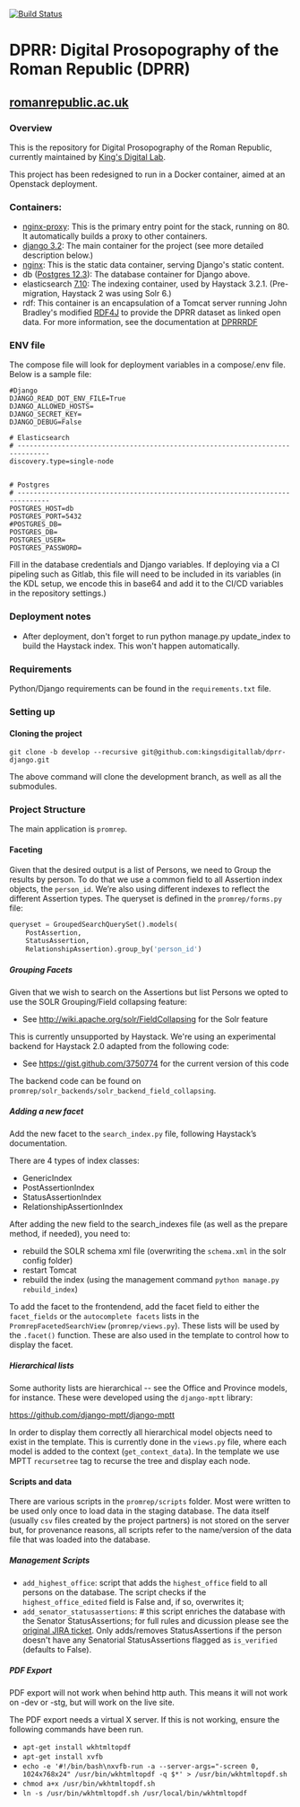 [![Build Status](https://travis-ci.org/kingsdigitallab/dprr-django.svg?branch=develop)](https://travis-ci.org/kingsdigitallab/dprr-django)

# DPRR:  Digital Prosopography of the Roman Republic (DPRR)
## [romanrepublic.ac.uk](romanrepublic.ac.uk)

### Overview

This is the repository for Digital Prosopography of the Roman Republic, currently maintained by [King's Digital Lab](https://github.com/kingsdigitallab/).

This project has been redesigned to run in a Docker container, aimed at an Openstack deployment. 

### Containers:

- [nginx-proxy](https://hub.docker.com/r/nginxproxy/nginx-proxy): This is the primary entry point for the stack, running on 80.  It automatically builds a proxy to other containers.
- [django 3.2](https://hub.docker.com/layers/library/python/3.6-slim-buster/images/sha256-5dd134d6d97c67dd02e4642ab24ecbb9d23059ea018a8b5185784d29dce2f37a?context=explore): The main container for the project (see more detailed description below.) 
- [nginx](https://hub.docker.com/_/nginx): This is the static data container, serving Django's static content.
- db ([Postgres 12.3](https://www.postgresql.org/docs/12/index.html)): The database container for Django above.
- elasticsearch [7.10](https://hub.docker.com/_/elasticsearch): The indexing container, used by Haystack 3.2.1. (Pre-migration, Haystack 2 was using Solr 6.)
- rdf: This container is an encapsulation of a Tomcat server running John Bradley's modified [RDF4J](https://rdf4j.org/) to provide the DPRR dataset as linked open data.  For more information, see the documentation at [DPRRRDF](https://romanrepublic.ac.uk/rdf/doc/index.html)

### ENV file

The compose file will look for deployment variables in a compose/.env file.  Below is a sample file:

```
#Django
DJANGO_READ_DOT_ENV_FILE=True
DJANGO_ALLOWED_HOSTS=
DJANGO_SECRET_KEY=
DJANGO_DEBUG=False

# Elasticsearch
# ------------------------------------------------------------------------------
discovery.type=single-node


# Postgres
# ------------------------------------------------------------------------------
POSTGRES_HOST=db
POSTGRES_PORT=5432
#POSTGRES_DB=
POSTGRES_DB=
POSTGRES_USER=
POSTGRES_PASSWORD=
```

Fill in the database credentials and Django variables.  If deploying via a CI pipeling such as Gitlab, this file will need to be included in its variables (in the KDL setup, we encode this in base64 and add it to the CI/CD variables in the repository settings.)

### Deployment notes

- After deployment, don't forget to run python manage.py update_index to build the Haystack index.  This won't happen automatically.



   

### Requirements

Python/Django requirements can be found in the `requirements.txt` file.

### Setting up

#### Cloning the project

 `git clone -b develop --recursive git@github.com:kingsdigitallab/dprr-django.git`

The above command will clone the development branch, as well as all the submodules.  

### Project Structure

The main application is `promrep`.

#### Faceting

Given that the desired output is a list of Persons, we need to Group the results by person. To do that we use a common field to all Assertion index objects, the `person_id`. We’re also using different indexes to reflect the different Assertion types. The queryset is defined in the `promrep/forms.py` file:

```python
queryset = GroupedSearchQuerySet().models(
    PostAssertion,
    StatusAssertion,
    RelationshipAssertion).group_by('person_id')
```

##### Grouping Facets

Given that we wish to search on the Assertions but list Persons we opted to use the SOLR Grouping/Field collapsing feature:
* See http://wiki.apache.org/solr/FieldCollapsing for the Solr feature

This is currently unsupported by Haystack. We're using an experimental backend for Haystack 2.0 adapted from the following code:
* See https://gist.github.com/3750774 for the current version of this code

The backend code can be found on `promrep/solr_backends/solr_backend_field_collapsing`.

##### Adding a new facet

Add the new facet to the `search_index.py` file, following Haystack’s documentation.

There are 4 types of index classes:
* GenericIndex
* PostAssertionIndex
* StatusAssertionIndex
* RelationshipAssertionIndex

After adding the new field to the search_indexes file (as well as the prepare method, if needed), you need to:
* rebuild the SOLR schema xml file (overwriting the `schema.xml` in the solr config folder)
* restart Tomcat
* rebuild the index (using the management command `python manage.py rebuild_index`)

To add the facet to the frontendend, add the facet field to either the `facet_fields` or the `autocomplete facets` lists in the `PromrepFacetedSearchView` (`promrep/views.py`). These lists will be used by the `.facet()` function. These are also used in the template to control how to display the facet.

##### Hierarchical lists

Some authority lists are hierarchical -- see the Office and Province models, for instance. These were developed using the `django-mptt` library:

https://github.com/django-mptt/django-mptt

In order to display them correctly all hierarchical model objects need to exist in the template. This is currently done in the `views.py` file, where each model is added to the context (`get_context_data`). In the template we use MPTT `recursetree` tag to recurse the tree and display each node.  

#### Scripts and data

There are various scripts in the `promrep/scripts` folder. Most were written to be used only once to load data in the staging database. The data itself (usually `csv` files created by the project partners) is not stored on the server but, for provenance reasons, all scripts refer to the name/version of the data file that was loaded into the database.

##### Management Scripts

* `add_highest_office`: script that adds the `highest_office` field to all persons on the database. The script checks if the `highest_office_edited` field is False and, if so, overwrites it;
* `add_senator_statusassertions`: # this script enriches the database with the Senator StatusAssertions; for full rules and dicussion please see the [original JIRA ticket]( https://jira.dighum.kcl.ac.uk/projects/DPRR/issues/DPRR-256). Only adds/removes StatusAssertions if the person doesn't have any Senatorial StatusAssertions flagged as `is_verified` (defaults to False).

##### PDF Export

PDF export will not work when behind http auth. This means it will not work on -dev or -stg, but will work on the live site.

The PDF export needs a virtual X server. If this is not working, ensure the following commands have been run.

* `apt-get install wkhtmltopdf`
* `apt-get install xvfb`
* `echo -e '#!/bin/bash\nxvfb-run -a --server-args="-screen 0, 1024x768x24" /usr/bin/wkhtmltopdf -q $*' > /usr/bin/wkhtmltopdf.sh`
* `chmod a+x /usr/bin/wkhtmltopdf.sh`
* `ln -s /usr/bin/wkhtmltopdf.sh /usr/local/bin/wkhtmltopdf`
